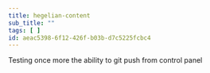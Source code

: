 ```yaml
---
title: hegelian-content
sub_title: ""
tags: [ ]
id: aeac5398-6f12-426f-b03b-d7c5225fcbc4
---
```

Testing once more the ability to git push from control panel